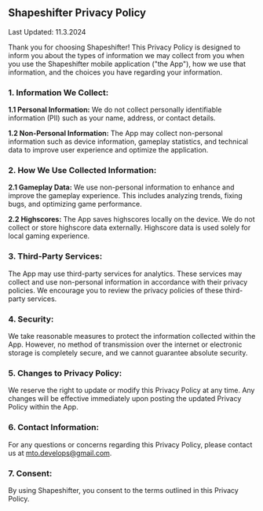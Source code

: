 ## Shapeshifter Privacy Policy

Last Updated: 11.3.2024

Thank you for choosing Shapeshifter! This Privacy Policy is designed to inform you about the types of information we may collect from you when you use the Shapeshifter mobile application ("the App"), how we use that information, and the choices you have regarding your information.

### 1. Information We Collect:

**1.1 Personal Information:**
We do not collect personally identifiable information (PII) such as your name, address, or contact details.

**1.2 Non-Personal Information:**
The App may collect non-personal information such as device information, gameplay statistics, and technical data to improve user experience and optimize the application.

### 2. How We Use Collected Information:

**2.1 Gameplay Data:**
We use non-personal information to enhance and improve the gameplay experience. This includes analyzing trends, fixing bugs, and optimizing game performance.

**2.2 Highscores:**
The App saves highscores locally on the device. We do not collect or store highscore data externally. Highscore data is used solely for local gaming experience.

### 3. Third-Party Services:

The App may use third-party services for analytics. These services may collect and use non-personal information in accordance with their privacy policies. We encourage you to review the privacy policies of these third-party services.

### 4. Security:

We take reasonable measures to protect the information collected within the App. However, no method of transmission over the internet or electronic storage is completely secure, and we cannot guarantee absolute security.

### 5. Changes to Privacy Policy:

We reserve the right to update or modify this Privacy Policy at any time. Any changes will be effective immediately upon posting the updated Privacy Policy within the App.

### 6. Contact Information:

For any questions or concerns regarding this Privacy Policy, please contact us at mto.develops@gmail.com.

### 7. Consent:

By using Shapeshifter, you consent to the terms outlined in this Privacy Policy.

